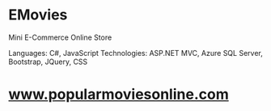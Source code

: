 # EMovies
Mini E-Commerce Online Store

Languages:    C#, JavaScript
Technologies: ASP.NET MVC, Azure SQL Server, Bootstrap,
			  JQuery, CSS

# www.popularmoviesonline.com